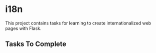 # i18n

This project contains tasks for learning to create internationalized web pages with Flask.

## Tasks To Complete